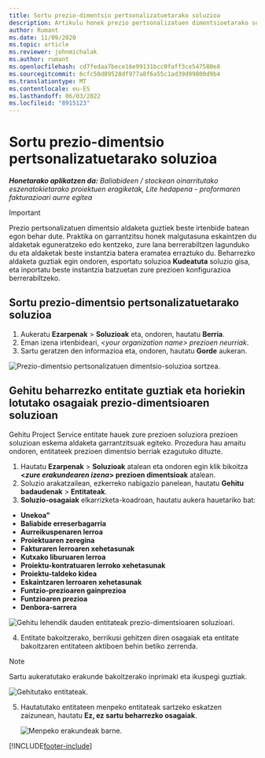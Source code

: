 ```yaml
---
title: Sortu prezio-dimentsio pertsonalizatuetarako soluzioa
description: Artikulu honek prezio pertsonalizatuen dimentsioetarako soluzioak sortzeari buruzko informazioa eskaintzen du.
author: Rumant
ms.date: 11/09/2020
ms.topic: article
ms.reviewer: johnmichalak
ms.author: rumant
ms.openlocfilehash: cd7fedaa7bece16e99131bcc0faff3ce547580e8
ms.sourcegitcommit: 6cfc50d89528df977a8f6a55c1ad39d99800d9b4
ms.translationtype: MT
ms.contentlocale: eu-ES
ms.lasthandoff: 06/03/2022
ms.locfileid: "8915123"
---
```

# <a name="create-a-solution-for-custom-pricing-dimensions"></a>Sortu prezio-dimentsio pertsonalizatuetarako soluzioa

 _**Honetarako aplikatzen da:** Baliabideen / stockean oinarritutako eszenatokietarako proiektuen eragiketak, Lite hedapena - proformaren fakturazioari aurre egitea_ 

>[!IMPORTANT]
>Prezio pertsonalizatuen dimentsio aldaketa guztiek beste irtenbide batean egon behar dute. Praktika on garrantzitsu honek malgutasuna eskaintzen du aldaketak eguneratzeko edo kentzeko, zure lana berrerabiltzen lagunduko du eta aldaketak beste instantzia batera eramatea erraztuko du. Beharrezko aldaketa guztiak egin ondoren, esportatu soluzioa **Kudeatuta** soluzio gisa, eta inportatu beste instantzia batzuetan zure prezioen konfigurazioa berrerabiltzeko.

## <a name="create-a-solution-for-custom-pricing-dimensions"></a>Sortu prezio-dimentsio pertsonalizatuetarako soluzioa

1.  Aukeratu **Ezarpenak** > **Soluzioak** eta, ondoren, hautatu **Berria**.
2.  Eman izena irtenbideari, *\<your organization name\> prezioen neurriak*.
3. Sartu geratzen den informazioa eta, ondoren, hautatu **Gorde** aukeran.

  ![Prezio-dimentsio pertsonalizatuen dimentsio-soluzioa sortzea.](./media/Creation-of-custom-pricing-dimension-solution.png)
 
## <a name="add-all-required-entities-and-related-components-to-the-pricing-dimension-solution"></a>Gehitu beharrezko entitate guztiak eta horiekin lotutako osagaiak prezio-dimentsioaren soluzioan

Gehitu Project Service entitate hauek zure prezioen soluziora prezioen soluzioan eskema aldaketa garrantzitsuak egiteko. Prozedura hau amaitu ondoren, entitateek prezioen dimentsio berriak ezagutuko dituzte.

1.  Hautatu **Ezarpenak** > **Soluzioak** atalean eta ondoren egin klik bikoitza **<*zure erakundearen izena*> prezioen dimentsioak** atalean.
2.  Soluzio arakatzailean, ezkerreko nabigazio panelean, hautatu **Gehitu badaudenak** > **Entitateak**.
3.  **Soluzio-osagaiak** elkarrizketa-koadroan, hautatu aukera hauetariko bat:
 
   - **Unekoa"**
   - **Baliabide erreserbagarria**
   - **Aurreikuspenaren lerroa**
   - **Proiektuaren zeregina**
   - **Fakturaren lerroaren xehetasunak**
   - **Kutxako liburuaren lerroa**
   - **Proiektu-kontratuaren lerroko xehetasunak**
   - **Proiektu-taldeko kidea**
   - **Eskaintzaren lerroaren xehetasunak**
   - **Funtzio-prezioaren gainprezioa**
   - **Funtzioaren prezioa**
   - **Denbora-sarrera**
 
   ![Gehitu lehendik dauden entitateak prezio-dimentsioaren soluzioari.](./media/Existing-entities-to-PD-solution.png)
 
 4. Entitate bakoitzerako, berrikusi gehitzen diren osagaiak eta entitate bakoitzaren entitateen aktiboen behin betiko zerrenda. 

   >[!NOTE]
   > Sartu aukeratutako erakunde bakoitzerako inprimaki eta ikuspegi guztiak.

  ![Gehitutako entitateak.](./media/solution-component-selection.png)


5.  Hautatutako entitateen menpeko entitateak sartzeko eskatzen zaizunean, hautatu **Ez, ez sartu beharrezko osagaiak**.

    ![Menpeko erakundeak barne.](./media/Do-not-include-required.png)


[!INCLUDE[footer-include](../includes/footer-banner.md)]